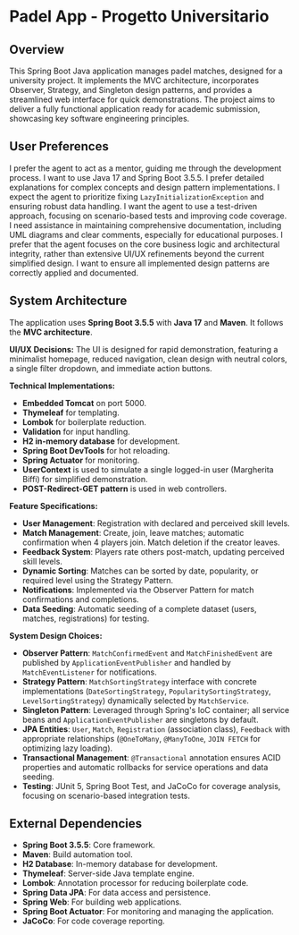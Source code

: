 # Padel App - Progetto Universitario

## Overview
This Spring Boot Java application manages padel matches, designed for a university project. It implements the MVC architecture, incorporates Observer, Strategy, and Singleton design patterns, and provides a streamlined web interface for quick demonstrations. The project aims to deliver a fully functional application ready for academic submission, showcasing key software engineering principles.

## User Preferences
I prefer the agent to act as a mentor, guiding me through the development process.
I want to use Java 17 and Spring Boot 3.5.5.
I prefer detailed explanations for complex concepts and design pattern implementations.
I expect the agent to prioritize fixing `LazyInitializationException` and ensuring robust data handling.
I want the agent to use a test-driven approach, focusing on scenario-based tests and improving code coverage.
I need assistance in maintaining comprehensive documentation, including UML diagrams and clear comments, especially for educational purposes.
I prefer that the agent focuses on the core business logic and architectural integrity, rather than extensive UI/UX refinements beyond the current simplified design.
I want to ensure all implemented design patterns are correctly applied and documented.

## System Architecture
The application uses **Spring Boot 3.5.5** with **Java 17** and **Maven**. It follows the **MVC architecture**.

**UI/UX Decisions:**
The UI is designed for rapid demonstration, featuring a minimalist homepage, reduced navigation, clean design with neutral colors, a single filter dropdown, and immediate action buttons.

**Technical Implementations:**
-   **Embedded Tomcat** on port 5000.
-   **Thymeleaf** for templating.
-   **Lombok** for boilerplate reduction.
-   **Validation** for input handling.
-   **H2 in-memory database** for development.
-   **Spring Boot DevTools** for hot reloading.
-   **Spring Actuator** for monitoring.
-   **UserContext** is used to simulate a single logged-in user (Margherita Biffi) for simplified demonstration.
-   **POST-Redirect-GET pattern** is used in web controllers.

**Feature Specifications:**
-   **User Management**: Registration with declared and perceived skill levels.
-   **Match Management**: Create, join, leave matches; automatic confirmation when 4 players join. Match deletion if the creator leaves.
-   **Feedback System**: Players rate others post-match, updating perceived skill levels.
-   **Dynamic Sorting**: Matches can be sorted by date, popularity, or required level using the Strategy Pattern.
-   **Notifications**: Implemented via the Observer Pattern for match confirmations and completions.
-   **Data Seeding**: Automatic seeding of a complete dataset (users, matches, registrations) for testing.

**System Design Choices:**
-   **Observer Pattern**: `MatchConfirmedEvent` and `MatchFinishedEvent` are published by `ApplicationEventPublisher` and handled by `MatchEventListener` for notifications.
-   **Strategy Pattern**: `MatchSortingStrategy` interface with concrete implementations (`DateSortingStrategy`, `PopularitySortingStrategy`, `LevelSortingStrategy`) dynamically selected by `MatchService`.
-   **Singleton Pattern**: Leveraged through Spring's IoC container; all service beans and `ApplicationEventPublisher` are singletons by default.
-   **JPA Entities**: `User`, `Match`, `Registration` (association class), `Feedback` with appropriate relationships (`@OneToMany`, `@ManyToOne`, `JOIN FETCH` for optimizing lazy loading).
-   **Transactional Management**: `@Transactional` annotation ensures ACID properties and automatic rollbacks for service operations and data seeding.
-   **Testing**: JUnit 5, Spring Boot Test, and JaCoCo for coverage analysis, focusing on scenario-based integration tests.

## External Dependencies
-   **Spring Boot 3.5.5**: Core framework.
-   **Maven**: Build automation tool.
-   **H2 Database**: In-memory database for development.
-   **Thymeleaf**: Server-side Java template engine.
-   **Lombok**: Annotation processor for reducing boilerplate code.
-   **Spring Data JPA**: For data access and persistence.
-   **Spring Web**: For building web applications.
-   **Spring Boot Actuator**: For monitoring and managing the application.
-   **JaCoCo**: For code coverage reporting.